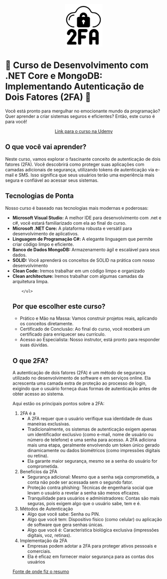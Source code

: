 
<p align="center">
    <img src="images/icone.png" />
</p>

<h1 align="left">
    🚀 Curso de Desenvolvimento com .NET Core e MongoDB: Implementando Autenticação de Dois Fatores (2FA) 🚀
</h1>
<p>
Você está pronto para mergulhar no emocionante mundo da programação? Quer aprender a criar sistemas seguros e eficientes? Então, este curso é para você!
</p>
<p align="center">
    <a href="#">Link para o curso na Udemy </a>
</p>


<h2 align="left">
O que você vai aprender?
</h2>
<p>
Neste curso, vamos explorar o fascinante conceito de autenticação de dois fatores (2FA). Você descobrirá como proteger suas aplicações com camadas adicionais de segurança, utilizando tokens de autenticação via e-mail e SMS. Isso significa que seus usuários terão uma experiência mais segura e confiável ao acessar seus sistemas.
</p>

<h2 align="left">
Tecnologias de Ponta
</h2>
<p>
Nosso curso é baseado nas tecnologias mais modernas e poderosas:

<ul>
            <li><strong>Microsoft Visual Studio:</strong> A melhor IDE para desenvolvimento com .net e c#, você estará familiarizado com ela ao final do curso.</li>
            <li><strong>Microsoft .NET Core:</strong>  A plataforma robusta e versátil para desenvolvimento de aplicativos.</li>
            <li><strong>Linguagem de Programação C#:</strong>  A elegante linguagem que permite criar código limpo e eficiente.</li>
            <li><strong>Banco de Dados MongoDB:</strong>  Armazenamento ágil e escalável para seus dados.</li>
            <li><strong>SOLID:</strong>  Você aprenderá os conceitos de SOLID na prática com nosso desenvolvimento</li>
            <li><strong>Clean Code:</strong>  Iremos trabalhar em um código limpo e organizado</li>
            <li><strong>Clean architecture:</strong> Iremos trabalhar com algumas camadas da arquitetura limpa.</li>
            
        </ul>
</p>

<h2 align="left">
Por que escolher este curso?
</h2>
<ul>
    <li>Prático e Mão na Massa: Vamos construir projetos reais, aplicando os conceitos diretamente.</li>
    <li>Certificado de Conclusão: Ao final do curso, você receberá um certificado para enriquecer seu currículo.</li>
    <li>Acesso ao Especialista: Nosso instrutor, está pronto para responder suas dúvidas.</li>
</ul>


<h2 align="left">
O que 2FA?
</h2>
<p>
A autenticação de dois fatores (2FA) é um método de segurança utilizado no desenvolvimento de software e em serviços online. Ela acrescenta uma camada extra de proteção ao processo de login, exigindo que o usuário forneça duas formas de autenticação antes de obter acesso ao sistema.
</p>
<p>
Aqui estão os principais pontos sobre a 2FA:
</p>
<p>
<ol>
    <li>2FA é a
    <ul>
            <li>A 2FA requer que o usuário verifique sua identidade de duas maneiras exclusivas.</li>
            <li>Tradicionalmente, os sistemas de autenticação exigem apenas um identificador exclusivo (como e-mail, nome de usuário ou número de telefone) e uma senha para acesso. A 2FA adiciona mais uma etapa, geralmente envolvendo um token único gerado dinamicamente ou dados biométricos (como impressões digitais ou retina).</li>
            <li>Ela garante maior segurança, mesmo se a senha do usuário for comprometida.</li>
        </ul>
    </li>
    <li>Benefícios da 2FA
    <ul>
            <li>Segurança adicional: Mesmo que a senha seja comprometida, a conta não pode ser acessada sem o segundo fator.</li>
            <li>Proteção contra phishing: Técnicas de engenharia social que levam o usuário a revelar a senha são menos eficazes.</li>
            <li>Tranquilidade para usuários e administradores: Contas são mais seguras, pois exigem algo que o usuário sabe, tem e é.</li>
        </ul>
    </li>
    <li>Métodos de Autenticação
    <ul>
            <li>Algo que você sabe: Senha ou PIN.</li>
            <li>Algo que você tem: Dispositivo físico (como celular) ou aplicação de software que gera senhas únicas.</li>
            <li>Algo que você é: Característica biológica exclusiva (impressões digitais, voz, retinas).</li>
        </ul>
    </li>
    <li>Implementação da 2FA
        <ul>
            <li>Empresas podem adotar a 2FA para proteger ativos pessoais e comerciais.</li>
            <li>Ela é eficaz em fornecer maior segurança para as contas dos usuários</li>
        </ul>
    </li>
</ol>
</p>
<p><a href="https://auth0.com/pt/learn/two-factor-authentication">Fonte de onde fiz o resumo</a></p>